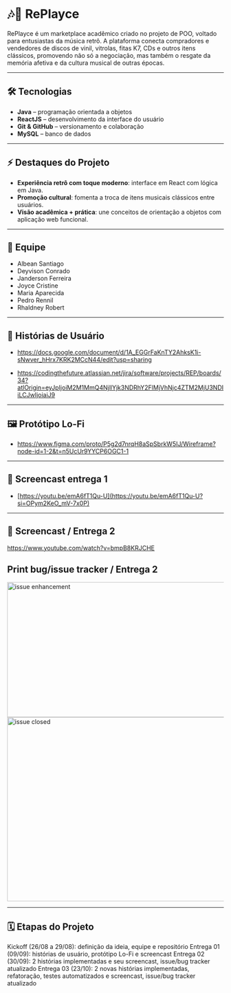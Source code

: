 # 🎶🔁 RePlayce  

RePlayce é um marketplace acadêmico criado no projeto de POO, voltado para entusiastas da música retrô. A plataforma conecta compradores e vendedores de discos de vinil, vitrolas, fitas K7, CDs e outros itens clássicos, promovendo não só a negociação, mas também o resgate da memória afetiva e da cultura musical de outras épocas.  

---

## 🛠 Tecnologias  
- **Java** – programação orientada a objetos  
- **ReactJS** – desenvolvimento da interface do usuário  
- **Git & GitHub** – versionamento e colaboração  
- **MySQL** – banco de dados

---

## ⚡ Destaques do Projeto
- **Experiência retrô com toque moderno**: interface em React com lógica em Java.
- **Promoção cultural**: fomenta a troca de itens musicais clássicos entre usuários.
- **Visão acadêmica + prática**: une conceitos de orientação a objetos com aplicação web funcional.

---

## 👥 Equipe  
- Albean Santiago  
- Deyvison Conrado  
- Janderson Ferreira  
- Joyce Cristine  
- Maria Aparecida  
- Pedro Rennil  
- Rhaldney Robert
  
---

## 📖 Histórias de Usuário
- https://docs.google.com/document/d/1A_EGGrFaKnTY2AhksK1i-sNwver_hHrx7KRK2MCcN44/edit?usp=sharing
  
- https://codingthefuture.atlassian.net/jira/software/projects/REP/boards/34?atlOrigin=eyJpIjoiM2M1MmQ4NjllYjk3NDRhY2FlMjVhNjc4ZTM2MjU3NDIiLCJwIjoiaiJ9
  
---

## 🖼 Protótipo Lo-Fi  
- https://www.figma.com/proto/P5g2d7nrqH8aSpSbrkW5IJ/Wireframe?node-id=1-2&t=n5UcUr9YYCP6OGC1-1

---

## 🎥 Screencast entrega 1
- [https://youtu.be/emA6fT1Qu-U](https://youtu.be/emA6fT1Qu-U?si=OPym2KeO_mV-7x0P)

---

## 🎥 Screencast / Entrega 2 
https://www.youtube.com/watch?v=bmpB8KRJCHE

## Print bug/issue tracker / Entrega 2
<img width="1634" height="314" alt="issue enhancement" src="https://github.com/user-attachments/assets/978c6ff3-8e30-405b-aca5-6603070a3760" />
<img width="1889" height="428" alt="issue closed" src="https://github.com/user-attachments/assets/9836e31f-d17f-45b9-a4ec-c4b84cd76dd9" />

---

## 🗓️ Etapas do Projeto

Kickoff (26/08 a 29/08): definição da ideia, equipe e repositório
Entrega 01 (09/09): histórias de usuário, protótipo Lo-Fi e screencast
Entrega 02 (30/09): 2 histórias implementadas e seu screencast, issue/bug tracker atualizado
Entrega 03 (23/10): 2 novas histórias implementadas, refatoração, testes automatizados e screencast, issue/bug tracker atualizado
